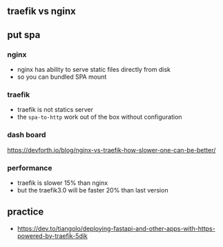 ## traefik vs nginx 
## put spa
### nginx  
- nginx has ability to serve static files directly from disk 
- so you can bundled SPA mount 
### traefik 
- traefik is not statics server 
- the `spa-to-http` work out of the box without configuration

### dash board
https://devforth.io/blog/nginx-vs-traefik-how-slower-one-can-be-better/


### performance 
- traefik is slower 15% than nginx 
- but the traefik3.0 will be faster 20% than last version

## practice 
- https://dev.to/tiangolo/deploying-fastapi-and-other-apps-with-https-powered-by-traefik-5dik